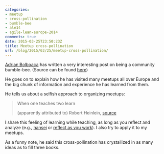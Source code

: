 ```yaml
---
categories:
- meetup
- cross-pollination
- bumble-bee
- ale14
- agile-lean-europe-2014
comments: true
date: 2015-03-25T23:50:23Z
title: Meetup cross-pollination
url: /blog/2015/03/25/meetup-cross-pollination/
---
```


[Adrian Bolboaca][adibolb] has written a very interesting post on being a community bumble-bee. (Source can be found [here][original-post])

He goes on to explain how he has visited many meetups all over Europe and the big chunk of information and experience he has learned from them.

He tells us about a selfish approach to organizing meetups:

> When one teaches two learn
>
> (apparently attributed to) Robert Heinlein, [source](http://www.math.niu.edu/~rusin/nonwork/quotes)

I share this feeling of learning while teaching, as long as you reflect and analyze (e.g., [hansei](http://en.wikipedia.org/wiki/Hansei) or [reflect as you work](http://chimera.labs.oreilly.com/books/1234000001813/ch05.html#reflect_as_you_work)). I also try to apply it to my meetups.

As a funny note, he said this cross-pollination has crystallized in as many ideas as to fill three books.


[adibolb]: https://twitter.com/adibolb
[original-post]: http://blog.adrianbolboaca.ro/2015/03/talk-agile-lean-europe-2014-being-a-community-bumble-bee/